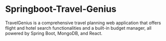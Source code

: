 # Springboot-Travel-Genius
TravelGenius is a comprehensive travel planning web application that offers flight and hotel search functionalities and a built-in budget manager, all powered by Spring Boot, MongoDB, and React.
